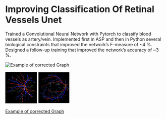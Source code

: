 # Improving Classification Of Retinal Vessels Unet
Trained a Convolutional Neural Network with Pytorch to classify blood vessels as artery/vein. Implemented first in
ASP and then in Python several biological constraints that improved the network’s F-measure of ~4 %. Designed a follow-up
training that improved the network’s accuracy of ~3 %.


![Example of corrected Graph](orientato13.png)

<img src="https://github.com/RedShy/Improving_Classification_Of_Retinal_Vessels_Unet/blob/master/images/grafo4.png" width="100" height="100"> <img src="https://github.com/RedShy/Improving_Classification_Of_Retinal_Vessels_Unet/blob/master/images/grafo13.png?raw=true" width="100" height="100">


[Example of corrected Graph](./images/correzioni4.png)
